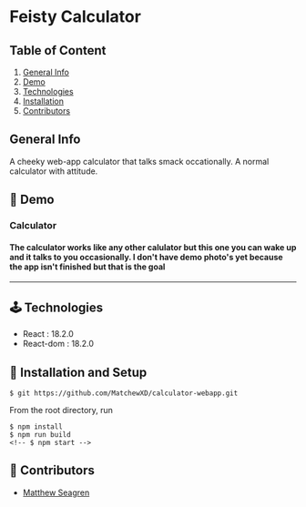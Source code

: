# Feisty Calculator


## Table of Content

1. [General Info](https://github.com/MatchewXD/calculator-webapp/edit/main/README.md#general-info)
2. [Demo](https://github.com/MatchewXD/calculator-webapp/edit/main/README.md#-demo)
3. [Technologies](https://github.com/MatchewXD/calculator-webapp/edit/main/README.md#-technologies)
4. [Installation](https://github.com/MatchewXD/calculator-webapp/edit/main/README.md#-installation-and-setup)
5. [Contributors](https://github.com/MatchewXD/calculator-webapp/edit/main/README.md#-contributors)

## General Info
A cheeky web-app calculator that talks smack occationally. A normal calculator with attitude.

## 💠 Demo

### Calculator
#### The calculator works like any other calulator but this one you can wake up and it talks to you occasionally. I don't have demo photo's yet because the app isn't finished but that is the goal


---
## 🕹 Technologies

- React : 18.2.0
- React-dom : 18.2.0

## 🚀 Installation and Setup
```
$ git https://github.com/MatchewXD/calculator-webapp.git
```
From the root directory, run
```
$ npm install
$ npm run build
<!-- $ npm start -->
```
## 🤝 Contributors

- [Matthew Seagren](https://www.linkedin.com/in/matthew-seagren/)
